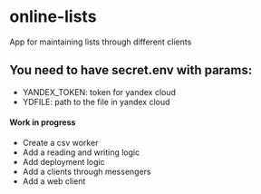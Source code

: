# online-lists
App for maintaining lists through different clients

## You need to have secret.env with params:
- YANDEX_TOKEN: token for yandex cloud
- YDFILE: path to the file in yandex cloud

#### Work in progress

- Create a csv worker
- Add a reading and writing logic
- Add deployment logic
- Add a clients through messengers
- Add a web client